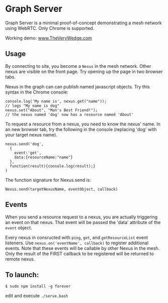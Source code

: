 Graph Server
============

Graph Server is a minimal proof-of-concept demonstrating a mesh network using WebRTC. Only Chrome is supported. 

Working demo: www.TheVeryWedge.com

Usage
-----

By connecting to site, you become a `Nexus` in the mesh network. Other nexus are visible on the front page. Try opening up the page in two browser tabs. 

Nexus in the graph can can publish named javascript objects. Try  this syntax in the Chrome console:

    console.log('My name is', nexus.get("name"));
    // logs "My name is dog"
    nexus.set("About", "Man's Best Friend!");
    // the nexus named 'dog' now has a resource named 'About'

To request a resource from a nexus, you need to know the nexus' name. In an new browser tab, try the following in the console (replacing 'dog' with your target nexus name).

    nexus.send('dog',
      {
        event:'get',
        data:{resourceName:"name"}
      },
      function(result){console.log(result);}
    )

The function signature for Nexus.send is:

    Nexus.send(targetNexusName, eventObject, callback)

Events
------

When you send a resource request to a nexus, you are actually triggering an event on that nexus. That event will be passed the 'data' attribute of the `event` object.

Every nexus in consructed with `ping`, `get`, and `getResourceList` event listeners. Use `nexus.on('eventName', callback)` to register additional events. Note that these events will be callable by other Nexus in the mesh. Only the result of the FIRST callback to be registered will be returned to remote nexus. 

To launch:
----------

    $ sudo npm install -g forever  

edit and execute `./serve.bash`
